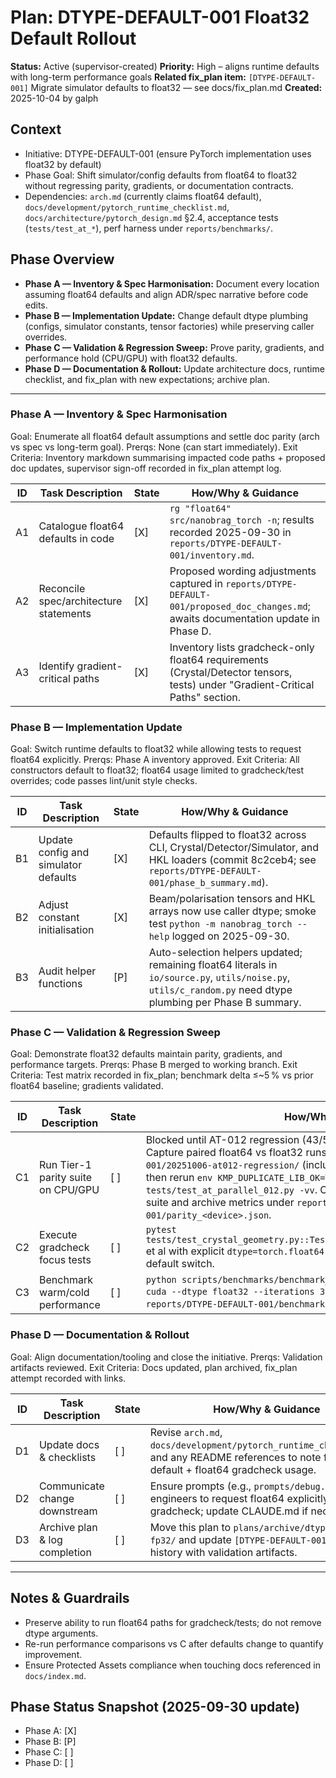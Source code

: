 # Plan: DTYPE-DEFAULT-001 Float32 Default Rollout

**Status:** Active (supervisor-created)
**Priority:** High – aligns runtime defaults with long-term performance goals
**Related fix_plan item:** `[DTYPE-DEFAULT-001]` Migrate simulator defaults to float32 — see docs/fix_plan.md
**Created:** 2025-10-04 by galph

## Context
- Initiative: DTYPE-DEFAULT-001 (ensure PyTorch implementation uses float32 by default)
- Phase Goal: Shift simulator/config defaults from float64 to float32 without regressing parity, gradients, or documentation contracts.
- Dependencies: `arch.md` (currently claims float64 default), `docs/development/pytorch_runtime_checklist.md`, `docs/architecture/pytorch_design.md` §2.4, acceptance tests (`tests/test_at_*`), perf harness under `reports/benchmarks/`.

## Phase Overview
- **Phase A — Inventory & Spec Harmonisation:** Document every location assuming float64 defaults and align ADR/spec narrative before code edits.
- **Phase B — Implementation Update:** Change default dtype plumbing (configs, simulator constants, tensor factories) while preserving caller overrides.
- **Phase C — Validation & Regression Sweep:** Prove parity, gradients, and performance hold (CPU/GPU) with float32 defaults.
- **Phase D — Documentation & Rollout:** Update architecture docs, runtime checklist, and fix_plan with new expectations; archive plan.

---

### Phase A — Inventory & Spec Harmonisation
Goal: Enumerate all float64 default assumptions and settle doc parity (arch vs spec vs long-term goal).
Prerqs: None (can start immediately).
Exit Criteria: Inventory markdown summarising impacted code paths + proposed doc updates, supervisor sign-off recorded in fix_plan attempt log.

| ID | Task Description | State | How/Why & Guidance |
| --- | --- | --- | --- |
| A1 | Catalogue float64 defaults in code | [X] | `rg "float64" src/nanobrag_torch -n`; results recorded 2025-09-30 in `reports/DTYPE-DEFAULT-001/inventory.md`. |
| A2 | Reconcile spec/architecture statements | [X] | Proposed wording adjustments captured in `reports/DTYPE-DEFAULT-001/proposed_doc_changes.md`; awaits documentation update in Phase D. |
| A3 | Identify gradient-critical paths | [X] | Inventory lists gradcheck-only float64 requirements (Crystal/Detector tensors, tests) under "Gradient-Critical Paths" section. |

### Phase B — Implementation Update
Goal: Switch runtime defaults to float32 while allowing tests to request float64 explicitly.
Prerqs: Phase A inventory approved.
Exit Criteria: All constructors default to float32; float64 usage limited to gradcheck/test overrides; code passes lint/unit style checks.

| ID | Task Description | State | How/Why & Guidance |
| --- | --- | --- | --- |
| B1 | Update config and simulator defaults | [X] | Defaults flipped to float32 across CLI, Crystal/Detector/Simulator, and HKL loaders (commit 8c2ceb4; see `reports/DTYPE-DEFAULT-001/phase_b_summary.md`). |
| B2 | Adjust constant initialisation | [X] | Beam/polarisation tensors and HKL arrays now use caller dtype; smoke test `python -m nanobrag_torch --help` logged on 2025-09-30. |
| B3 | Audit helper functions | [P] | Auto-selection helpers updated; remaining float64 literals in `io/source.py`, `utils/noise.py`, `utils/c_random.py` need dtype plumbing per Phase B summary. |

### Phase C — Validation & Regression Sweep
Goal: Demonstrate float32 defaults maintain parity, gradients, and performance targets.
Prerqs: Phase B merged to working branch.
Exit Criteria: Test matrix recorded in fix_plan; benchmark delta ≤~5 % vs prior float64 baseline; gradients validated.

| ID | Task Description | State | How/Why & Guidance |
| --- | --- | --- | --- |
| C1 | Run Tier-1 parity suite on CPU/GPU | [ ] | Blocked until AT-012 regression (43/50 peaks in float32 native path) is resolved. Capture paired float64 vs float32 runs under `reports/DTYPE-DEFAULT-001/20251006-at012-regression/` (include plateau pixel dumps and peak tables), then rerun `env KMP_DUPLICATE_LIB_OK=TRUE NB_RUN_PARALLEL=1 pytest tests/test_at_parallel_012.py -vv`. Once AT-012 passes, expand to the full suite and archive metrics under `reports/DTYPE-DEFAULT-001/parity_<device>.json`. |
| C2 | Execute gradcheck focus tests | [ ] | `pytest tests/test_crystal_geometry.py::TestMetricDuality::test_metric_duality_grad` et al with explicit `dtype=torch.float64` to verify opt-in precision still works post-default switch. |
| C3 | Benchmark warm/cold performance | [ ] | `python scripts/benchmarks/benchmark_detailed.py --sizes 256,512 --device cuda --dtype float32 --iterations 3`; compare to float64 baselines and store in `reports/DTYPE-DEFAULT-001/benchmarks/`. |

### Phase D — Documentation & Rollout
Goal: Align documentation/tooling and close the initiative.
Prerqs: Validation artifacts reviewed.
Exit Criteria: Docs updated, plan archived, fix_plan attempt recorded with links.

| ID | Task Description | State | How/Why & Guidance |
| --- | --- | --- | --- |
| D1 | Update docs & checklists | [ ] | Revise `arch.md`, `docs/development/pytorch_runtime_checklist.md`, and any README references to note float32 default + float64 gradcheck usage. |
| D2 | Communicate change downstream | [ ] | Ensure prompts (e.g., `prompts/debug.md`) remind engineers to request float64 explicitly for gradcheck; update CLAUDE.md if necessary. |
| D3 | Archive plan & log completion | [ ] | Move this plan to `plans/archive/dtype-default-fp32/` and update `[DTYPE-DEFAULT-001]` attempts history with validation artifacts. |

---

## Notes & Guardrails
- Preserve ability to run float64 paths for gradcheck/tests; do not remove dtype arguments.
- Re-run performance comparisons vs C after defaults change to quantify improvement.
- Ensure Protected Assets compliance when touching docs referenced in `docs/index.md`.

## Phase Status Snapshot (2025-09-30 update)
- Phase A: [X]
- Phase B: [P]
- Phase C: [ ]
- Phase D: [ ]
